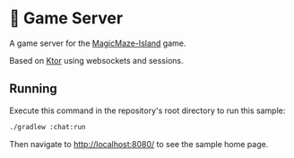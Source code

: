 # 📡 Game Server

A game server for the [MagicMaze-Island](https://github.com/TobseF/MagicMaze-Island) game.

Based on  [Ktor](https://ktor.io) using websockets and sessions.

## Running

Execute this command in the repository's root directory to run this sample:

```bash
./gradlew :chat:run
```
 
Then navigate to [http://localhost:8080/](http://localhost:8080/) to see the sample home page.  
